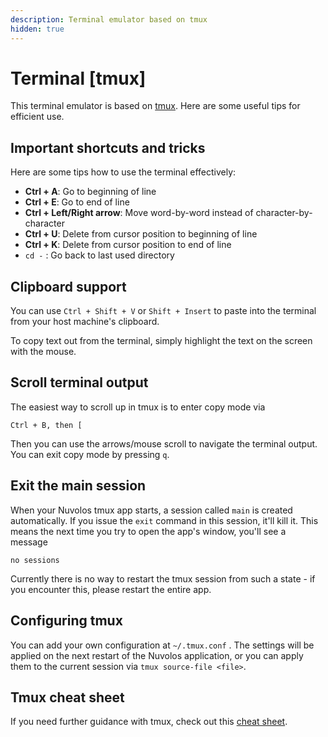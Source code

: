 ```yaml
---
description: Terminal emulator based on tmux
hidden: true
---
```


# Terminal \[tmux]

This terminal emulator is based on [tmux](https://man7.org/linux/man-pages/man1/tmux.1.html). Here are some useful tips for efficient use.

## Important shortcuts and tricks

Here are some tips how to use the terminal effectively:

* **Ctrl + A**: Go to beginning of line
* **Ctrl + E**: Go to end of line
* **Ctrl + Left/Right arrow**: Move word-by-word instead of character-by-character
* **Ctrl + U**: Delete from cursor position to beginning of line
* **Ctrl + K**: Delete from cursor position to end of line
* `cd -` : Go back to last used directory

## Clipboard support

You can use `Ctrl + Shift + V` or `Shift + Insert` to paste into the terminal from your host machine's clipboard.

To copy text out from the terminal, simply highlight the text on the screen with the mouse.

## Scroll terminal output

The easiest way to scroll up in tmux is to enter copy mode via

```
Ctrl + B, then [
```

Then you can use the arrows/mouse scroll to navigate the terminal output. You can exit copy mode by pressing `q`.

## Exit the main session

When your Nuvolos tmux app starts, a session called `main` is created automatically. If you issue the `exit` command in this session, it'll kill it. This means the next time you try to open the app's window, you'll see a message

```
no sessions
```

&#x20;Currently there is no way to restart the tmux session from such a state - if you encounter this, please restart the entire app.

## Configuring tmux

You can add your own configuration at `~/.tmux.conf` . The settings will be applied on the next restart of the Nuvolos application, or you can apply them to the current session via `tmux source-file <file>`.

## Tmux cheat sheet

If you need further guidance with tmux, check out this [cheat sheet](https://phoenixnap.com/kb/tmux-cheat-sheet).
